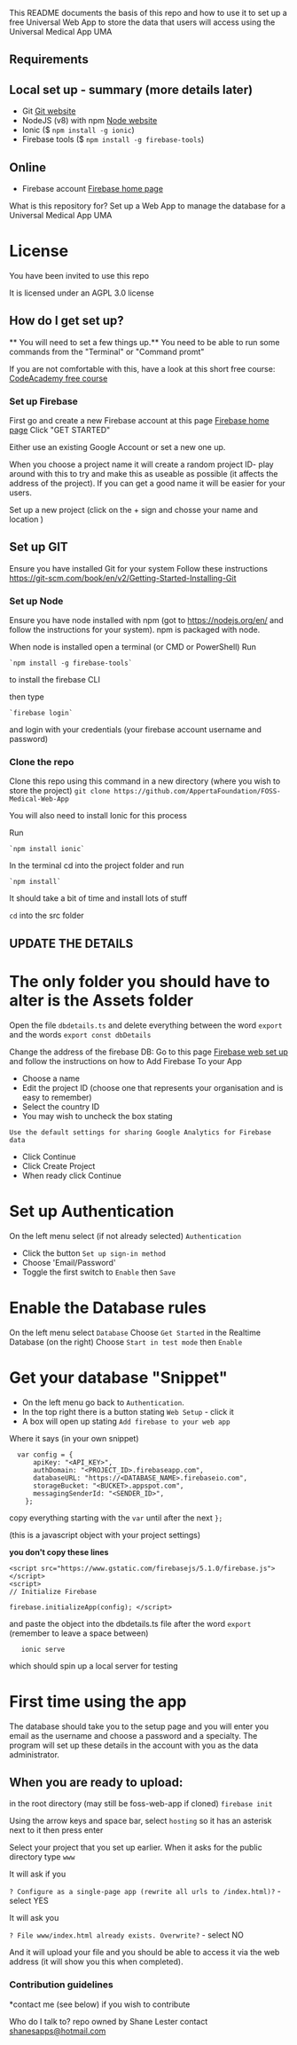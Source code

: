 This README documents the basis of this repo and how to use it to set up a free Universal Web App to store the data that users will access using the Universal Medical App UMA

## Requirements
## Local set up - summary (more details later)
- Git [Git website](https://git-scm.com/book/en/v2/Getting-Started-Installing-Git)
- NodeJS (v8) with npm [Node website](https://nodejs.org/en/)
- Ionic ($ `npm install -g ionic`)
- Firebase tools ($ `npm install -g firebase-tools`)
## Online
- Firebase account [Firebase home page](https://firebase.google.com/)


What is this repository for?
Set up a Web App to manage the database for a Universal Medical App UMA

# License
You have been invited to use this repo

It is licensed under an AGPL 3.0 license

## How do I get set up?
** You will need to set a few things up.**
You need to be able to run some commands from the "Terminal" or "Command promt"

If you are not comfortable with this, have a look at this short free course:
[CodeAcademy free course](https://www.codecademy.com/learn/learn-the-command-line)

### Set up Firebase
First go and create a new Firebase account at this page
[Firebase home page](https://firebase.google.com/)
Click "GET STARTED"

Either use an existing Google Account or set a new one up.


When you choose a project name it will create a random project ID- play around with this to try and make this
as useable as possible (it affects the address of the project).
If you can get a good name it will be easier for your users.

Set up a new project (click on the + sign and chosse your name and location )

## Set up GIT
Ensure you have installed Git for your system
Follow these instructions 
https://git-scm.com/book/en/v2/Getting-Started-Installing-Git

### Set up Node
Ensure you have node installed with npm (got to https://nodejs.org/en/ and follow the instructions for your system). npm is packaged with node.


When node is installed open a terminal (or CMD or PowerShell) 
Run 
~~~
`npm install -g firebase-tools`
~~~
to install the firebase CLI

then type 
~~~
`firebase login`
~~~
and login with your credentials (your firebase account username and password)


### Clone the repo
 

Clone this repo using this command in a new directory (where you wish to store the project)
`git clone https://github.com/AppertaFoundation/FOSS-Medical-Web-App`


You will also need to install Ionic for this process

Run
~~~
`npm install ionic`
~~~


In the terminal cd into the project folder and run
~~~
`npm install`
~~~
It should take a bit of time and install lots of stuff



`cd` into the src folder

## UPDATE THE DETAILS

# The only folder you should have to alter is the Assets folder
Open the file `dbdetails.ts` and delete everything between the word `export` and the words `export const dbDetails`

Change the address of the firebase DB:
Go to this page
[Firebase web set up](https://firebase.google.com/docs/web/setup)
and follow the instructions on how to Add Firebase To your App
- Choose a name
- Edit the project ID (choose one that represents your organisation and is easy to remember)
- Select the country ID
- You may wish to uncheck the box stating
~~~
Use the default settings for sharing Google Analytics for Firebase data
~~~
- Click Continue
- Click Create Project
- When ready click Continue

# Set up Authentication
On the left menu select (if not already selected)
`Authentication`
- Click the button `Set up sign-in method`
- Choose 'Email/Password'
- Toggle the first switch to `Enable` then `Save`

# Enable the Database rules
On the left menu select `Database`
Choose `Get Started` in the Realtime Database (on the right)
Choose `Start in test mode` then `Enable`

# Get your database "Snippet"
- On the left menu go back to `Authentication`.
- In the top right there is a button stating
   `Web Setup` - click it
- A box will open up stating `Add firebase to your web app`

Where it says (in your own snippet)
~~~
  var config = {
      apiKey: "<API_KEY>",
      authDomain: "<PROJECT_ID>.firebaseapp.com",
      databaseURL: "https://<DATABASE_NAME>.firebaseio.com",
      storageBucket: "<BUCKET>.appspot.com",
      messagingSenderId: "<SENDER_ID>",
    };
~~~
  copy everything starting with  the `var` until after the next `};`
   
   (this is a javascript object with your project settings)

  **you don't copy these lines**
  ~~~
  <script src="https://www.gstatic.com/firebasejs/5.1.0/firebase.js"></script>
  <script>
  // Initialize Firebase
  ~~~
  `firebase.initializeApp(config); </script>` 



   and paste the object into the dbdetails.ts file after the word `export `  (remember to leave a space between)
   
~~~
   ionic serve
~~~

   which should spin up a local server for testing  

# First time using the app
The database should take you to the setup page and you will enter you email as the username and choose a password and a specialty. The program will set up these details in the account with you as the data administrator.

## When you are ready to upload:
in the root directory (may still be foss-web-app if cloned)
`firebase init`

Using the arrow keys and space bar, select 
`hosting`
so it has an asterisk next to it then press enter

Select your project that you set up earlier.
When it asks for the public directory type 
`www`

It will ask if you

`? Configure as a single-page app (rewrite all urls to /index.html)?` -select YES

It will ask you 

`? File www/index.html already exists. Overwrite?` - select NO

And it will upload your file and you should be able to access it via the web address (it will show you this when completed).
   

### Contribution guidelines
*contact me (see below) if you wish to contribute

Who do I talk to?
repo owned by Shane Lester contact shanesapps@hotmail.com
